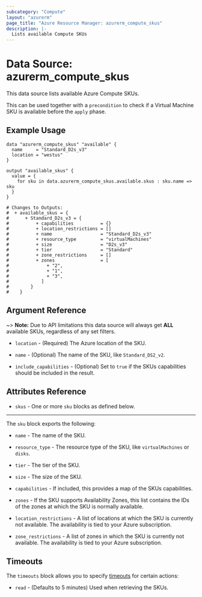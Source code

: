 ```yaml
---
subcategory: "Compute"
layout: "azurerm"
page_title: "Azure Resource Manager: azurerm_compute_skus"
description: |-
  Lists available Compute SKUs
---
```


# Data Source: azurerm_compute_skus

This data source lists available Azure Compute SKUs.

This can be used together with a `precondition` to check if a Virtual Machine SKU is available before the `apply` phase.

## Example Usage

```hcl
data "azurerm_compute_skus" "available" {
  name     = "Standard_D2s_v3"
  location = "westus"
}

output "available_skus" {
  value = {
    for sku in data.azurerm_compute_skus.available.skus : sku.name => sku
  }
}

# Changes to Outputs:
#  + available_skus = {
#      + Standard_D2s_v3 = {
#          + capabilities          = {}
#          + location_restrictions = []
#          + name                  = "Standard_D2s_v3"
#          + resource_type         = "virtualMachines"
#          + size                  = "D2s_v3"
#          + tier                  = "Standard"
#          + zone_restrictions     = []
#          + zones                 = [
#              + "2",
#              + "1",
#              + "3",
#            ]
#        }
#    }
```

## Argument Reference

~> **Note:** Due to API limitations this data source will always get **ALL** available SKUs, regardless of any set filters.

* `location` - (Required) The Azure location of the SKU.

* `name` - (Optional) The name of the SKU, like `Standard_DS2_v2`.

* `include_capabilities` - (Optional) Set to `true` if the SKUs capabilities should be included in the result.

## Attributes Reference

* `skus` - One or more `sku` blocks as defined below.

---

The `sku` block exports the following:

* `name` - The name of the SKU.

* `resource_type` - The resource type of the SKU, like `virtualMachines` or `disks`.

* `tier` - The tier of the SKU.

* `size` - The size of the SKU.

* `capabilities` - If included, this provides a map of the SKUs capabilities.

* `zones` - If the SKU supports Availability Zones, this list contains the IDs of the zones at which the SKU is normally available.

* `location_restrictions` - A list of locations at which the SKU is currently not available. The availability is tied to your Azure subscription.

* `zone_restrictions` - A list of zones in which the SKU is currently not available. The availability is tied to your Azure subscription.

## Timeouts

The `timeouts` block allows you to specify [timeouts](https://www.terraform.io/language/resources/syntax#operation-timeouts) for certain actions:

* `read` - (Defaults to 5 minutes) Used when retrieving the SKUs.
